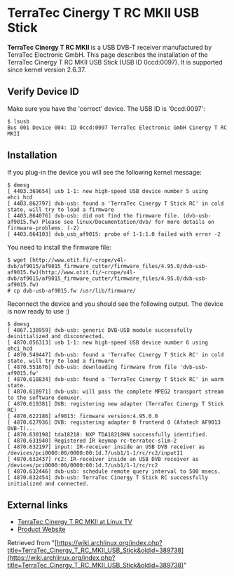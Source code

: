 # TerraTec Cinergy T RC MKII USB Stick

**TerraTec Cinergy T RC MKII** is a USB DVB-T receiver manufactured by TerraTec Electronic GmbH. This page describes the installation of the TerraTec Cinergy T RC MKII USB Stick (USB ID 0ccd:0097). It is supported since kernel version 2.6.37.

## Verify Device ID

Make sure you have the 'correct' device. The USB ID is '0ccd:0097':

```
$ lsusb
Bus 001 Device 004: ID 0ccd:0097 TerraTec Electronic GmbH Cinergy T RC MKII

```

## Installation

If you plug-in the device you will see the following kernel message:

```
$ dmesg
[ 4403.369654] usb 1-1: new high-speed USB device number 5 using ehci_hcd
[ 4403.862797] dvb-usb: found a 'TerraTec Cinergy T Stick RC' in cold state, will try to load a firmware
[ 4403.864076] dvb-usb: did not find the firmware file. (dvb-usb-af9015.fw) Please see linux/Documentation/dvb/ for more details on firmware-problems. (-2)
[ 4403.864103] dvb_usb_af9015: probe of 1-1:1.0 failed with error -2

```

You need to install the firmware file:

```
$ wget [http://www.otit.fi/~crope/v4l-dvb/af9015/af9015_firmware_cutter/firmware_files/4.95.0/dvb-usb-af9015.fw](http://www.otit.fi/~crope/v4l-dvb/af9015/af9015_firmware_cutter/firmware_files/4.95.0/dvb-usb-af9015.fw)
# cp dvb-usb-af9015.fw /usr/lib/firmware/

```

Reconnect the device and you should see the following output. The device is now ready to use :)

```
$ dmesg
[ 4867.138959] dvb-usb: generic DVB-USB module successfully deinitialized and disconnected.
[ 4870.056313] usb 1-1: new high-speed USB device number 6 using ehci_hcd
[ 4870.549447] dvb-usb: found a 'TerraTec Cinergy T Stick RC' in cold state, will try to load a firmware
[ 4870.551676] dvb-usb: downloading firmware from file 'dvb-usb-af9015.fw'
[ 4870.618834] dvb-usb: found a 'TerraTec Cinergy T Stick RC' in warm state.
[ 4870.618971] dvb-usb: will pass the complete MPEG2 transport stream to the software demuxer.
[ 4870.619381] DVB: registering new adapter (TerraTec Cinergy T Stick RC)
[ 4870.622186] af9013: firmware version:4.95.0.0
[ 4870.627936] DVB: registering adapter 0 frontend 0 (Afatech AF9013 DVB-T)...
[ 4870.630198] tda18218: NXP TDA18218HN successfully identified.
[ 4870.631940] Registered IR keymap rc-terratec-slim-2
[ 4870.632197] input: IR-receiver inside an USB DVB receiver as /devices/pci0000:00/0000:00:1d.7/usb1/1-1/rc/rc2/input11
[ 4870.632437] rc2: IR-receiver inside an USB DVB receiver as /devices/pci0000:00/0000:00:1d.7/usb1/1-1/rc/rc2
[ 4870.632446] dvb-usb: schedule remote query interval to 500 msecs.
[ 4870.632454] dvb-usb: TerraTec Cinergy T Stick RC successfully initialized and connected.

```

## External links

*   [TerraTec Cinergy T RC MKII at Linux TV](http://www.linuxtv.org/wiki/index.php/TerraTec_Cinergy_T_USB_RC)
*   [Product Website](http://www.terratec.net/en/products/Cinergy_T_Stick_RC_97818.html)

Retrieved from "[https://wiki.archlinux.org/index.php?title=TerraTec_Cinergy_T_RC_MKII_USB_Stick&oldid=389738](https://wiki.archlinux.org/index.php?title=TerraTec_Cinergy_T_RC_MKII_USB_Stick&oldid=389738)"